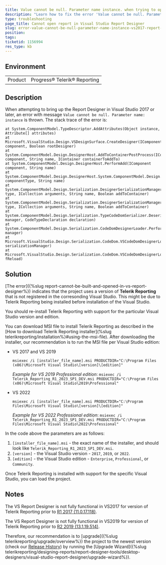 ```yaml
---
title: Value cannot be null. Parameter name instance. when trying to open the Report Designer in Visual Studio 2017 or newer
description: "Learn how to fix the error 'Value cannot be null. Parameter name instance.' in Visual Studio 2017 or newer when trying to open the VS Report Designer."
type: troubleshooting
page_title: Cannot open report in Visual Studio Report Designer
slug: error-value-cannot-be-null-parameter-name-instance-vs2017-report-designer
position: 
tags: 
ticketid: 1156994
res_type: kb
---
```


## Environment

<table>
	<tr>
		<td>Product</td>
		<td>Progress® Telerik® Reporting</td>
	</tr>
</table>

## Description

When attempting to bring up the Report Designer in  Visual Studio 2017 or later, an error with message `Value cannot be null. Parameter name: instance` is thrown. The stack trace of the error is:

````
at System.ComponentModel.TypeDescriptor.AddAttributes(Object instance, Attribute[] attributes)
at Microsoft.VisualStudio.Design.VSDesignSurface.CreateDesigner(IComponent component, Boolean rootDesigner)
at System.ComponentModel.Design.DesignerHost.AddToContainerPostProcess(IComponent component, String name, IContainer containerToAddTo)
at System.ComponentModel.Design.DesignerHost.PerformAdd(IComponent component, String name)
at System.ComponentModel.Design.DesignerHost.System.ComponentModel.Design.IDesignerHost.CreateComponent(Type componentType, String name)
at System.ComponentModel.Design.Serialization.DesignerSerializationManager.CreateInstance(Type type, ICollection arguments, String name, Boolean addToContainer)
at System.ComponentModel.Design.Serialization.DesignerSerializationManager.System.ComponentModel.Design.Serialization.IDesignerSerializationManager.CreateInstance(Type type, ICollection arguments, String name, Boolean addToContainer)
at System.ComponentModel.Design.Serialization.TypeCodeDomSerializer.Deserialize(IDesignerSerializationManager manager, CodeTypeDeclaration declaration)
at System.ComponentModel.Design.Serialization.CodeDomDesignerLoader.PerformLoad(IDesignerSerializationManager manager)
at Microsoft.VisualStudio.Design.Serialization.CodeDom.VSCodeDomDesignerLoader.PerformLoad(IDesignerSerializationManager serializationManager)
at Microsoft.VisualStudio.Design.Serialization.CodeDom.VSCodeDomDesignerLoader.DeferredLoadHandler.Microsoft.VisualStudio.TextManager.Interop.IVsTextBufferDataEvents.OnLoadCompleted(Int32 fReload)
````

## Solution

[The error]({%slug report-cannot-be-built-and-opened-in-vs-report-designer%}) indicates that the project uses a version of __Telerik Reporting__ that is not registered in the corresonding Visual Studio. This might be due to Telerik Reporting being installed before installation of the Visual Studio.

You should re-install Telerik Reporting with support for the particular Visual Studio version and edition.

You can download MSI file to install Telerik Reporting as described in the [How to download Telerik Reporting installer](%slug telerikreporting/installation%}#using-the-msi-file). After downloading the installer, our recommendation is to run the MSI file per Visual Studio edition:

* VS 2017 and VS 2019

	`msiexec /i [installer_file_name].msi PRODUCTDIR="C:\Program Files (x86)\Microsoft Visual Studio\[version]\[edition]"`

	_Example for VS 2019 Professional edition_:
	`msiexec /i Telerik_Reporting_R1_2023_SP1_DEV.msi PRODUCTDIR="C:\Program Files (x86)\Microsoft Visual Studio\2019\Professional"`

* VS 2022

	`msiexec /i [installer_file_name].msi PRODUCTDIR="C:\Program Files\Microsoft Visual Studio\[version]\[edition]"`

	_Example for VS 2022 Professional edition_:
	`msiexec /i Telerik_Reporting_R1_2023_SP1_DEV.msi PRODUCTDIR="C:\Program Files\Microsoft Visual Studio\2022\Professional"`

In the code above the parameters are as follows:

1. `[installer_file_name].msi` - the exact name of the installer, and should look like `Telerik_Reporting_R1_2023_SP1_DEV.msi`.
1. `[version]` - the Visual Studio version - `2017`, `2019`, or `2022`.
1. `[edition]` - the Visual Studio edition - `Enterprise`, `Professional`, or `Community`.

Once Telerik Reporting is installed with support for the specific Visual Studio, you can load the project.

## Notes

The VS Report Designer is not fully functional in VS2017 for version of Telerik Reporting prior to [R1 2017 (11.0.17.118)](https://www.telerik.com/support/whats-new/reporting/release-history/telerik-reporting-r1-2017-(version-11-0-17-118)).

The VS Report Designer is not fully functional in VS2019 for version of Telerik Reporting prior to [R2 2019 (13.1.19.514)](https://www.telerik.com/support/whats-new/reporting/release-history/progress-telerik-reporting-r2-2019-13-1-19-514).

Therefore, our recommendation is to [upgrade]({%slug telerikreporting/upgrade/overview%}) the project to the newest version (check our [Release History](https://www.telerik.com/support/whats-new/reporting/release-history)) by running the [Upgrade Wizard]({%slug telerikreporting/designing-reports/report-designer-tools/desktop-designers/visual-studio-report-designer/upgrade-wizard%}).
